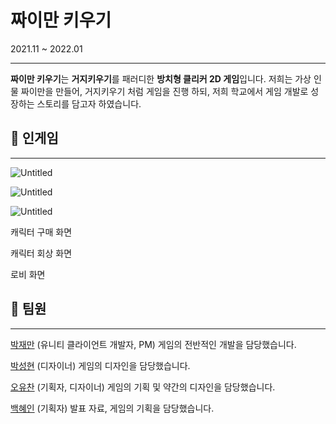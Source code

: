# 짜이만 키우기

2021.11 ~ 2022.01

---

**짜이만 키우기**는 **거지키우기**를 패러디한 **방치형 클리커 2D 게임**입니다.
저희는 가상 인물 짜이만을 만들어, 거지키우기 처럼 게임을 진행 하되, 저희 학교에서 게임 개발로 성장하는 스토리를 담고자 하였습니다.

## 🔎 인게임

---

![Untitled](%E1%84%8D%E1%85%A1%E1%84%8B%E1%85%B5%E1%84%86%E1%85%A1%E1%86%AB%20%E1%84%8F%E1%85%B5%E1%84%8B%E1%85%AE%E1%84%80%E1%85%B5%2077e15b2941bb40feb9be95f331aa6a51/Untitled.png)

![Untitled](%E1%84%8D%E1%85%A1%E1%84%8B%E1%85%B5%E1%84%86%E1%85%A1%E1%86%AB%20%E1%84%8F%E1%85%B5%E1%84%8B%E1%85%AE%E1%84%80%E1%85%B5%2077e15b2941bb40feb9be95f331aa6a51/Untitled%201.png)

![Untitled](%E1%84%8D%E1%85%A1%E1%84%8B%E1%85%B5%E1%84%86%E1%85%A1%E1%86%AB%20%E1%84%8F%E1%85%B5%E1%84%8B%E1%85%AE%E1%84%80%E1%85%B5%2077e15b2941bb40feb9be95f331aa6a51/Untitled%202.png)

캐릭터 구매 화면

캐릭터 회상 화면

로비 화면

## 👥 팀원

---

[박재만](https://github.com/qkrwoaks) (유니티 클라이언트 개발자, PM) 게임의 전반적인 개발을 담당했습니다.

[박성현](https://github.com/Cjsghkd) (디자이너) 게임의 디자인을 담당했습니다.

[오유찬](https://github.com/ohyuchan123) (기획자, 디자이너) 게임의 기획 및 약간의 디자인을 담당했습니다.

[백혜인](https://github.com/hyein0112) (기획자) 발표 자료, 게임의 기획을 담당했습니다.